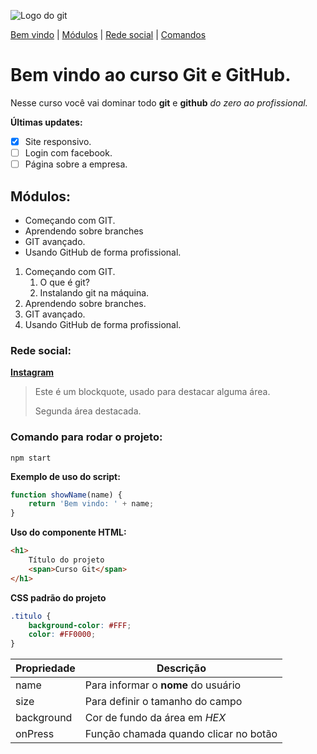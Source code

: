 ![Logo do git](https://sujeitoprogramador.com/wp-content/uploads/2021/04/gitimage.png)

[Bem vindo](#bem-vindo-ao-curso-git-e-github) |
[Módulos](#módulos) |
[Rede social](#rede-social) |
[Comandos](#comando-para-rodar-o-projeto)

# Bem vindo ao curso Git e GitHub.
Nesse curso você vai dominar todo **git** e **github** _do zero ao profissional._

**Últimas updates:**
- [X] Site responsivo.
- [ ] Login com facebook.
- [ ] Página sobre a empresa.

## Módulos:
* Começando com GIT.
* Aprendendo sobre branches
* GIT avançado.
* Usando GitHub de forma profissional.

1. Começando com GIT.
    1. O que é git?
    2. Instalando git na máquina.
2. Aprendendo sobre branches.
3. GIT avançado.
4. Usando GitHub de forma profissional.

### Rede social:

[**Instagram**](https://instagram.com/viictorpadua)

>Este é um blockquote, usado para destacar alguma área.
>
>Segunda área destacada.

### Comando para rodar o projeto:

```
npm start
```

**Exemplo de uso do script:**

```js
function showName(name) {
    return 'Bem vindo: ' + name;
}
```

**Uso do componente HTML:**
```html
<h1>
    Título do projeto
    <span>Curso Git</span>
</h1>
```

**CSS padrão do projeto**
```css
.titulo {
    background-color: #FFF;
    color: #FF0000;
}
```

Propriedade | Descrição
----------- | --------
name | Para informar o **nome** do usuário 
size | Para definir o tamanho do campo
background | Cor de fundo da área em _HEX_
onPress | Função chamada quando clicar no botão